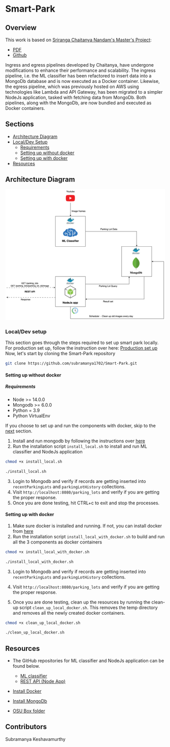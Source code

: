 # Smart-Park

## Overview

This work is based
on [Sriranga Chaitanya Nandam's Master's Project](https://research.engr.oregonstate.edu/si-lab/#archive):

* [PDF](https://research.engr.oregonstate.edu/si-lab/archive/2022_chaitanya.pdf)
* [Github](https://github.com/NSR9/Smart-Park)

Ingress and egress pipelines developed by Chaitanya, have undergone modifications to enhance their performance and
scalability. The ingress pipeline, i.e. the ML classifier has been refactored to insert data into a MongoDb database and is now
executed as a Docker container. Likewise, the egress pipeline, which was previously hosted on AWS using technologies like Lambda and API Gateway,
has been migrated to a simpler NodeJs application, tasked with fetching data from MongoDb.
Both pipelines, along with the MongoDb, are now bundled and executed as Docker containers.

## Sections

* [Architecture Diagram](#architecture-diagram)
* [Local/Dev Setup](#localdev-setup)
    * [Requirements](#requirements)
    * [Setting up without docker](#setting-up-without-docker)
    * [Setting up with docker](#setting-up-with-docker)
* [Resources](#resources)

## Architecture Diagram

![Architecture_Diagram.png](Smart_Park_Architecture.png)

### Local/Dev setup

This section goes through the steps required to set up smart park locally. For production set up, follow the instruction over here: [Production set up](Production_Setup.md)
Now, let's start by cloning the Smart-Park repository

```sh
git clone https://github.com/subramanya1702/Smart-Park.git
```

#### Setting up without docker

##### Requirements

* Node >= 14.0.0
* Mongodb >= 6.0.0
* Python = 3.9
* Python VirtualEnv

If you choose to set up and run the components with docker, skip to the [next](#setting-up-with-docker) section.

1. Install and run mongodb by following the instructions over [here](https://www.mongodb.com/docs/manual/installation/)
2. Run the installation script `install_local.sh` to install and run ML classifier and NodeJs application

```sh
chmod +x install_local.sh
```

```sh
./install_local.sh
```

3. Login to Mongodb and verify if records are getting inserted into `recentParkingLots` and `parkingLotHistory`
   collections.
4. Visit `http://localhost:8080/parking_lots` and verify if you are getting the proper response.
5. Once you are done testing, hit CTRL+c to exit and stop the processes.

#### Setting up with docker

1. Make sure docker is installed and running. If not, you can install docker
   from [here](https://docs.docker.com/desktop/install/linux-install/)
2. Run the installation script `install_local_with_docker.sh` to build and run all the 3 components as docker containers

```sh
chmod +x install_local_with_docker.sh
```

```sh
./install_local_with_docker.sh
```

3. Login to Mongodb and verify if records are getting inserted into `recentParkingLots` and `parkingLotHistory`
   collections.
4. Visit `http://localhost:8080/parking_lots` and verify if you are getting the proper response.

3. Once you are done testing, clean up the resources by running the clean-up script `clean_up_local_docker.sh`. This
   removes the temp directory and removes all the newly created docker containers.

```sh
chmod +x clean_up_local_docker.sh
```

```sh
./clean_up_local_docker.sh
```

## Resources

* The GitHub repositories for ML classifier and NodeJs application can be found below.
    * [ML classifier](https://github.com/subramanya1702/SmartPark-ML-Classifier)
    * [REST API (Node App)](https://github.com/subramanya1702/SmartPark-REST-API)

* [Install Docker](https://docs.docker.com/engine/install/ubuntu/)
* [Install MongoDb](https://www.mongodb.com/docs/manual/installation/)
* [OSU Box folder](https://oregonstate.box.com/s/5k8fr4a0x7d98uzj9wn0gdgz3t8lopcj)

## Contributors

Subramanya Keshavamurthy
